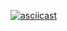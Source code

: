 [![asciicast](https://asciinema.org/a/dzuDA1cSR5xypRqp3Lxs1K3nz.png)](https://asciinema.org/a/dzuDA1cSR5xypRqp3Lxs1K3nz)